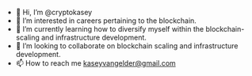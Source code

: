- 👋 Hi, I’m @cryptokasey
- 👀 I’m interested in careers pertaining to the blockchain.
- 🌱 I’m currently learning how to diversify myself within the blockchain- scaling and infrastructure development.
- 💞️ I’m looking to collaborate on blockchain scaling and infrastructure development.
- 📫 How to reach me kaseyvangelder@gmail.com

<!---
cryptokasey/cryptokasey is a ✨ special ✨ repository because its `README.md` (this file) appears on your GitHub profile.
You can click the Preview link to take a look at your changes.
--->
